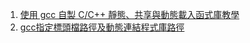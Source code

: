1. [使用 gcc 自製 C/C++ 靜態、共享與動態載入函式庫教學](https://blog.gtwang.org/programming/howto-create-library-using-gcc/)
2. [gcc指定標頭檔路徑及動態連結程式庫路徑](https://topic.alibabacloud.com/tc/a/gcc-specifies-header-file-path-and-dynamic-link-library-path_8_8_31514990.html)